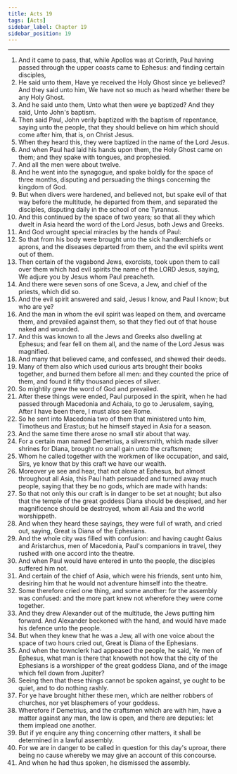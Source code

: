 ```yaml
---
title: Acts 19
tags: [Acts]
sidebar_label: Chapter 19
sidebar_position: 19
---
```


---
1. And it came to pass, that, while Apollos was at Corinth, Paul having passed through the upper coasts came to Ephesus: and finding certain disciples,
2. He said unto them, Have ye received the Holy Ghost since ye believed? And they said unto him, We have not so much as heard whether there be any Holy Ghost.
3. And he said unto them, Unto what then were ye baptized? And they said, Unto John's baptism.
4. Then said Paul, John verily baptized with the baptism of repentance, saying unto the people, that they should believe on him which should come after him, that is, on Christ Jesus.
5. When they heard this, they were baptized in the name of the Lord Jesus.
6. And when Paul had laid his hands upon them, the Holy Ghost came on them; and they spake with tongues, and prophesied.
7. And all the men were about twelve.
8. And he went into the synagogue, and spake boldly for the space of three months, disputing and persuading the things concerning the kingdom of God.
9. But when divers were hardened, and believed not, but spake evil of that way before the multitude, he departed from them, and separated the disciples, disputing daily in the school of one Tyrannus.
10. And this continued by the space of two years; so that all they which dwelt in Asia heard the word of the Lord Jesus, both Jews and Greeks.
11. And God wrought special miracles by the hands of Paul:
12. So that from his body were brought unto the sick handkerchiefs or aprons, and the diseases departed from them, and the evil spirits went out of them.
13. Then certain of the vagabond Jews, exorcists, took upon them to call over them which had evil spirits the name of the LORD Jesus, saying, We adjure you by Jesus whom Paul preacheth.
14. And there were seven sons of one Sceva, a Jew, and chief of the priests, which did so.
15. And the evil spirit answered and said, Jesus I know, and Paul I know; but who are ye?
16. And the man in whom the evil spirit was leaped on them, and overcame them, and prevailed against them, so that they fled out of that house naked and wounded.
17. And this was known to all the Jews and Greeks also dwelling at Ephesus; and fear fell on them all, and the name of the Lord Jesus was magnified.
18. And many that believed came, and confessed, and shewed their deeds.
19. Many of them also which used curious arts brought their books together, and burned them before all men: and they counted the price of them, and found it fifty thousand pieces of silver.
20. So mightily grew the word of God and prevailed.
21. After these things were ended, Paul purposed in the spirit, when he had passed through Macedonia and Achaia, to go to Jerusalem, saying, After I have been there, I must also see Rome.
22. So he sent into Macedonia two of them that ministered unto him, Timotheus and Erastus; but he himself stayed in Asia for a season.
23. And the same time there arose no small stir about that way.
24. For a certain man named Demetrius, a silversmith, which made silver shrines for Diana, brought no small gain unto the craftsmen;
25. Whom he called together with the workmen of like occupation, and said, Sirs, ye know that by this craft we have our wealth.
26. Moreover ye see and hear, that not alone at Ephesus, but almost throughout all Asia, this Paul hath persuaded and turned away much people, saying that they be no gods, which are made with hands:
27. So that not only this our craft is in danger to be set at nought; but also that the temple of the great goddess Diana should be despised, and her magnificence should be destroyed, whom all Asia and the world worshippeth.
28. And when they heard these sayings, they were full of wrath, and cried out, saying, Great is Diana of the Ephesians.
29. And the whole city was filled with confusion: and having caught Gaius and Aristarchus, men of Macedonia, Paul's companions in travel, they rushed with one accord into the theatre.
30. And when Paul would have entered in unto the people, the disciples suffered him not.
31. And certain of the chief of Asia, which were his friends, sent unto him, desiring him that he would not adventure himself into the theatre.
32. Some therefore cried one thing, and some another: for the assembly was confused: and the more part knew not wherefore they were come together.
33. And they drew Alexander out of the multitude, the Jews putting him forward. And Alexander beckoned with the hand, and would have made his defence unto the people.
34. But when they knew that he was a Jew, all with one voice about the space of two hours cried out, Great is Diana of the Ephesians.
35. And when the townclerk had appeased the people, he said, Ye men of Ephesus, what man is there that knoweth not how that the city of the Ephesians is a worshipper of the great goddess Diana, and of the image which fell down from Jupiter?
36. Seeing then that these things cannot be spoken against, ye ought to be quiet, and to do nothing rashly.
37. For ye have brought hither these men, which are neither robbers of churches, nor yet blasphemers of your goddess.
38. Wherefore if Demetrius, and the craftsmen which are with him, have a matter against any man, the law is open, and there are deputies: let them implead one another.
39. But if ye enquire any thing concerning other matters, it shall be determined in a lawful assembly.
40. For we are in danger to be called in question for this day's uproar, there being no cause whereby we may give an account of this concourse.
41. And when he had thus spoken, he dismissed the assembly.